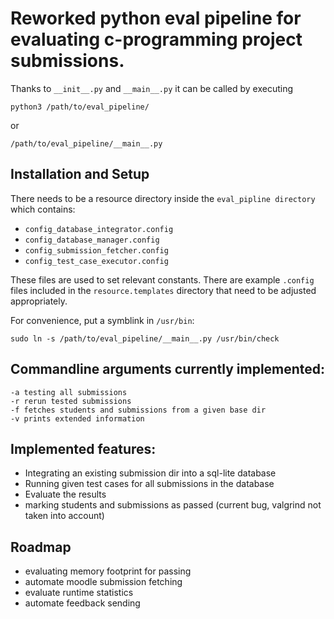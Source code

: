 Reworked python eval pipeline for evaluating c-programming project submissions.
===

Thanks to `__init__.py` and `__main__.py`
it can be called by executing

```
python3 /path/to/eval_pipeline/
```

or

```
/path/to/eval_pipeline/__main__.py
```

Installation and Setup
---

There needs to be a resource directory inside the `eval_pipline directory`
which contains:

  - `config_database_integrator.config`
  - `config_database_manager.config`
  - `config_submission_fetcher.config`
  - `config_test_case_executor.config`

These files are used to set relevant constants.
There are example `.config` files included in the `resource.templates` directory that need to be adjusted appropriately.

For convenience, put a symblink in `/usr/bin`:
```
sudo ln -s /path/to/eval_pipeline/__main__.py /usr/bin/check
```

Commandline arguments currently implemented:
---
    -a testing all submissions
    -r rerun tested submissions
    -f fetches students and submissions from a given base dir
    -v prints extended information

Implemented features:
---
  - Integrating an existing submission dir into a sql-lite database
  - Running given test cases for all submissions in the database
  - Evaluate the results
  - marking students and submissions as passed (current bug, valgrind not taken into account)

Roadmap
---
  - evaluating memory footprint for passing
  - automate moodle submission fetching
  - evaluate runtime statistics
  - automate feedback sending